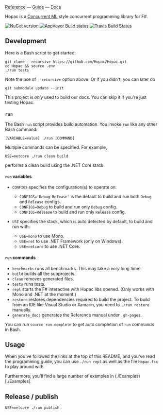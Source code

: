 [Reference](http://hopac.github.io/Hopac/Hopac.html) —
[Guide](./Docs/Programming.md) —
[Docs](./Docs/)

Hopac is a [Concurrent ML](http://cml.cs.uchicago.edu/) style concurrent
programming library for F#.

[![NuGet version](https://badge.fury.io/nu/Hopac.svg)](https://badge.fury.io/nu/Hopac)
[![AppVeyor Build status](https://ci.appveyor.com/api/projects/status/srux0s4jy3ahvb84?svg=true)](https://ci.appveyor.com/project/VesaKarvonen/hopac) [![Travis Build Status](https://travis-ci.org/Hopac/Hopac.svg?branch=master)](https://travis-ci.org/Hopac/Hopac)

## Development

Here is a Bash script to get started:

    git clone --recursive https://github.com/Hopac/Hopac.git
    cd Hopac && source .env
    ./run tests

Note the use of `--recursive` option above. Or if you didn't, you can later do

    git submodule update --init

This project is *only* used to build our docs. You can skip it if you're just testing Hopac.

### `run`

The Bash `run` script provides build automation.  You invoke `run` like any
other Bash command:

    [VARIABLE=value] ./run [COMMAND]

Multiple commands can be specified. For example,

    USE=netcore ./run clean build

performs a clean build using the .NET Core stack.

#### `run` variables

 * `CONFIGS` specifies the configuration(s) to operate on:
   * `CONFIGS='Debug Release'` is the default to build and run both `Debug` and
     `Release` configs.
   * `CONFIGS=Debug` to build and run only `Debug` config.
   * `CONFIGS=Release` to build and run only `Release` config.

 * `USE` specifies the stack, which is auto detected by default, to build and run
  with:
   * `USE=mono` to use Mono.
   * `USE=net` to use .NET Framework (only on Windows).
   * `USE=netcore` to use .NET Core.

#### `run` commands

 * `benchmarks` runs all benchmarks.  This may take a *very* long time!
 * `build` builds all the subprojects.
 * `clean` removes generated files.
 * `tests` runs tests.
 * `repl` starts the F# interactive with Hopac libs opened.  (Only works with
   Mono and .NET at the moment.)
 * `restore` restores dependencies required to build the project.  To build from
   an IDE like Visual Studio or Xamarin, you need to `./run restore` manually.
 * `generate_docs` generates the Reference manual under `.gh-pages`.

You can run `source run.complete` to get auto completion of `run` commands in
Bash.

## Usage

When you've followed the links at the top of this README, and you've read the programming guide,
you can use `./run repl` as well as the file `Hopac.fsx` to play around with.

Furthermore, you'll find a large number of examples in (./Examples)[./Examples].

## Release / publish

    USE=netcore ./run publish

